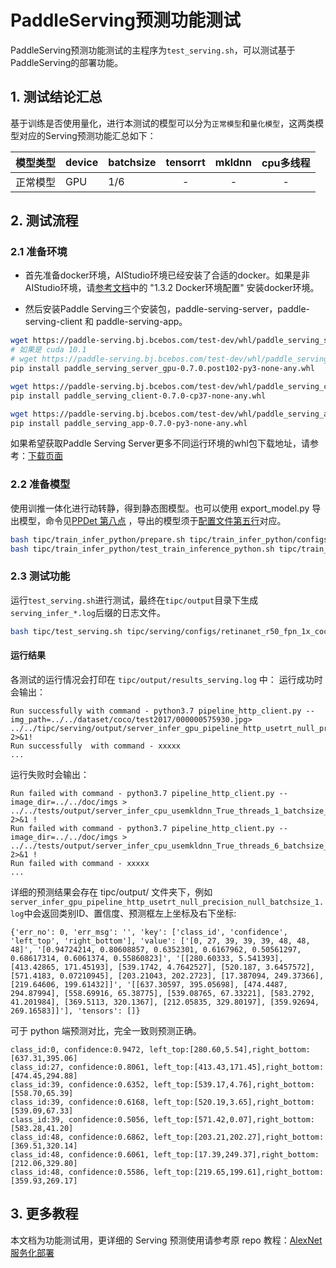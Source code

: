 # PaddleServing预测功能测试

PaddleServing预测功能测试的主程序为`test_serving.sh`，可以测试基于PaddleServing的部署功能。

## 1. 测试结论汇总

基于训练是否使用量化，进行本测试的模型可以分为`正常模型`和`量化模型`，这两类模型对应的Serving预测功能汇总如下：

| 模型类型 |device | batchsize | tensorrt | mkldnn | cpu多线程 |
|  ----   |  ---- |   ----   |  :----:  |   :----:   |  :----:  |
| 正常模型 | GPU | 1/6 | - | - | - |

## 2. 测试流程

### 2.1 准备环境

* 首先准备docker环境，AIStudio环境已经安装了合适的docker。如果是非AIStudio环境，请[参考文档](https://github.com/PaddlePaddle/PaddleOCR/blob/release/2.3/doc/doc_ch/environment.md)中的 "1.3.2 Docker环境配置" 安装docker环境。

* 然后安装Paddle Serving三个安装包，paddle-serving-server，paddle-serving-client 和 paddle-serving-app。

```bash
wget https://paddle-serving.bj.bcebos.com/test-dev/whl/paddle_serving_server_gpu-0.7.0.post102-py3-none-any.whl
# 如果是 cuda 10.1 
# wget https://paddle-serving.bj.bcebos.com/test-dev/whl/paddle_serving_server_gpu-0.7.0.post101-py3-none-any.whl
pip install paddle_serving_server_gpu-0.7.0.post102-py3-none-any.whl

wget https://paddle-serving.bj.bcebos.com/test-dev/whl/paddle_serving_client-0.7.0-cp37-none-any.whl
pip install paddle_serving_client-0.7.0-cp37-none-any.whl

wget https://paddle-serving.bj.bcebos.com/test-dev/whl/paddle_serving_app-0.7.0-py3-none-any.whl
pip install paddle_serving_app-0.7.0-py3-none-any.whl
```

如果希望获取Paddle Serving Server更多不同运行环境的whl包下载地址，请参考：[下载页面](https://github.com/PaddlePaddle/Serving/blob/v0.7.0/doc/Latest_Packages_CN.md)


### 2.2 准备模型

使用训推一体化进行动转静，得到静态图模型。也可以使用 export_model.py 导出模型，命令见[PPDet 第八点](https://github.com/PaddlePaddle/PaddleDetection/blob/develop/docs/tutorials/GETTING_STARTED_cn.md) ，导出的模型须于[配置文件第五行](https://github.com/FL77N/RetinaNet-Based-on-PPdet/blob/main/tipc/serving/configs/retinanet_r50_fpn_1x_coco.txt)对应。

```bash
bash tipc/train_infer_python/prepare.sh tipc/train_infer_python/configs/retinanet/retinanet_r50_fpn_1x_coco.txt 'whole_infer'
bash tipc/train_infer_python/test_train_inference_python.sh tipc/train_infer_python/configs/retinanet/retinanet_r50_fpn_1x_coco.txt 'whole_infer'
```

### 2.3 测试功能

运行`test_serving.sh`进行测试，最终在`tipc/output`目录下生成`serving_infer_*.log`后缀的日志文件。

```bash
bash tipc/test_serving.sh tipc/serving/configs/retinanet_r50_fpn_1x_coco.txt
```  

#### 运行结果

各测试的运行情况会打印在 `tipc/output/results_serving.log` 中：
运行成功时会输出：

```
Run successfully with command - python3.7 pipeline_http_client.py --img_path=../../dataset/coco/test2017/000000575930.jpg> ../../tipc/serving/output/server_infer_gpu_pipeline_http_usetrt_null_precision_null_batchsize_1.log 2>&1!
Run successfully  with command - xxxxx
...
```

运行失败时会输出：

```
Run failed with command - python3.7 pipeline_http_client.py --image_dir=../../doc/imgs > ../../tests/output/server_infer_cpu_usemkldnn_True_threads_1_batchsize_1.log 2>&1 !
Run failed with command - python3.7 pipeline_http_client.py --image_dir=../../doc/imgs > ../../tests/output/server_infer_cpu_usemkldnn_True_threads_6_batchsize_1.log 2>&1 !
Run failed with command - xxxxx
...
```

详细的预测结果会存在 tipc/output/ 文件夹下，例如`server_infer_gpu_pipeline_http_usetrt_null_precision_null_batchsize_1.log`中会返回类别ID、置信度、预测框左上坐标及右下坐标:

```
{'err_no': 0, 'err_msg': '', 'key': ['class_id', 'confidence', 'left_top', 'right_bottom'], 'value': ['[0, 27, 39, 39, 39, 48, 48, 48]', '[0.94724214, 0.80608857, 0.6352301, 0.6167962, 0.50561297, 0.68617314, 0.6061374, 0.55860823]', '[[280.60333, 5.541393], [413.42865, 171.45193], [539.1742, 4.7642527], [520.187, 3.6457572], [571.4183, 0.07210945], [203.21043, 202.2723], [17.387094, 249.37366], [219.64606, 199.61432]]', '[[637.30597, 395.05698], [474.4487, 294.87994], [558.69916, 65.38775], [539.08765, 67.33221], [583.2792, 41.201984], [369.5113, 320.1367], [212.05835, 329.80197], [359.92694, 269.16583]]'], 'tensors': []}
```

可于 python 端预测对比，完全一致则预测正确。

```
class_id:0, confidence:0.9472, left_top:[280.60,5.54],right_bottom:[637.31,395.06]
class_id:27, confidence:0.8061, left_top:[413.43,171.45],right_bottom:[474.45,294.88]
class_id:39, confidence:0.6352, left_top:[539.17,4.76],right_bottom:[558.70,65.39]
class_id:39, confidence:0.6168, left_top:[520.19,3.65],right_bottom:[539.09,67.33]
class_id:39, confidence:0.5056, left_top:[571.42,0.07],right_bottom:[583.28,41.20]
class_id:48, confidence:0.6862, left_top:[203.21,202.27],right_bottom:[369.51,320.14]
class_id:48, confidence:0.6061, left_top:[17.39,249.37],right_bottom:[212.06,329.80]
class_id:48, confidence:0.5586, left_top:[219.65,199.61],right_bottom:[359.93,269.17]
```
## 3. 更多教程

本文档为功能测试用，更详细的 Serving 预测使用请参考原 repo 教程：[AlexNet 服务化部署](https://github.com/littletomatodonkey/AlexNet-Prod/blob/tipc/pipeline/Step5/AlexNet_paddle/README.md)  

